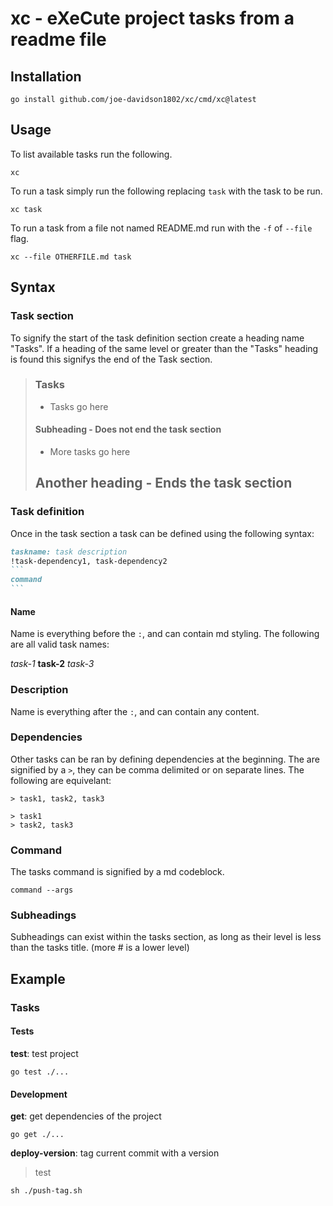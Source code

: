 # xc - eXeCute project tasks from a readme file

## Installation

```
go install github.com/joe-davidson1802/xc/cmd/xc@latest
```

## Usage

To list available tasks run the following.

```
xc 
```

To run a task simply run the following replacing `task` with the task to be run.

```
xc task
```

To run a task from a file not named README.md run with the `-f` of `--file` flag.

```
xc --file OTHERFILE.md task
```

## Syntax

### Task section

To signify the start of the task definition section create a heading name "Tasks".
If a heading of the same level or greater than the "Tasks" heading is found this signifys the end of the Task section.

> ### Tasks
> - Tasks go here
> #### Subheading - Does not end the task section
> - More tasks go here
> ## Another heading - Ends the task section

### Task definition

Once in the task section a task can be defined using the following syntax:

```` md
taskname: task description
!task-dependency1, task-dependency2
```
command
```
````

#### Name

Name is everything before the `:`, and can contain md styling.
The following are all valid task names:

_task-1_
__task-2__
*task-3*

### Description

Name is everything after the `:`, and can contain any content.

### Dependencies

Other tasks can be ran by defining dependencies at the beginning.
The are signified by a `>`, they can be comma delimited or on separate lines.
The following are equivelant:

```
> task1, task2, task3
```
```
> task1
> task2, task3
```

### Command

The tasks command is signified by a md codeblock.

```
command --args
```

### Subheadings

Subheadings can exist within the tasks section, as long as their level is less than the tasks title. (more # is a lower level)

## Example

### Tasks

#### Tests

__test__: test project
```
go test ./...
```

#### Development

__get__: get dependencies of the project
```
go get ./...
```

__deploy-version__: tag current commit with a version
> test
```
sh ./push-tag.sh
```

